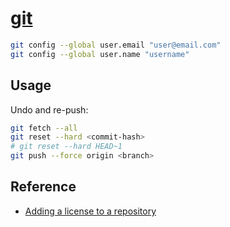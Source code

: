 # [git](https://git-scm.com/)

```sh
git config --global user.email "user@email.com"
git config --global user.name "username"
```

## Usage

Undo and re-push:

```sh
git fetch --all
git reset --hard <commit-hash>
# git reset --hard HEAD~1
git push --force origin <branch>
````

## Reference

- [Adding a license to a repository](https://docs.github.com/en/communities/setting-up-your-project-for-healthy-contributions/adding-a-license-to-a-repository)